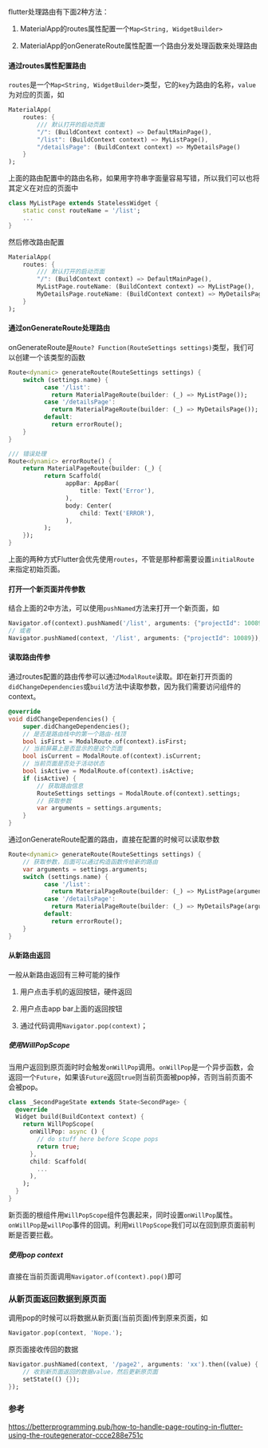 flutter处理路由有下面2种方法：

1. MaterialApp的routes属性配置一个`Map<String, WidgetBuilder>`

2. MaterialApp的onGenerateRoute属性配置一个路由分发处理函数来处理路由

#### 通过routes属性配置路由

`routes`是一个`Map<String, WidgetBuilder>`类型，它的`key`为路由的名称，`value`为对应的页面，如

```dart
MaterialApp(
    routes: {
        /// 默认打开的启动页面
        "/": (BuildContext context) => DefaultMainPage(), 
        "/list": (BuildContext context) => MyListPage(),
        "/detailsPage": (BuildContext context) => MyDetailsPage()
    }
);
```

上面的路由配置中的路由名称，如果用字符串字面量容易写错，所以我们可以也将其定义在对应的页面中

```dart
class MyListPage extends StatelessWidget {
    static const routeName = '/list';
    ...
}
```

然后修改路由配置

```dart
MaterialApp(
    routes: {
        /// 默认打开的启动页面
        "/": (BuildContext context) => DefaultMainPage(), 
        MyListPage.routeName: (BuildContext context) => MyListPage(),
        MyDetailsPage.routeName: (BuildContext context) => MyDetailsPage()
    }
);
```

#### 通过onGenerateRoute处理路由

onGenerateRoute是`Route? Function(RouteSettings settings)`类型，我们可以创建一个该类型的函数

```dart
Route<dynamic> generateRoute(RouteSettings settings) {
    switch (settings.name) {
          case '/list':
            return MaterialPageRoute(builder: (_) => MyListPage());
          case '/detailsPage':
            return MaterialPageRoute(builder: (_) => MyDetailsPage());
          default:
            return errorRoute();
    }
}

/// 错误处理
Route<dynamic> errorRoute() {
    return MaterialPageRoute(builder: (_) {
          return Scaffold(
                appBar: AppBar(
                    title: Text('Error'),
                ),
                body: Center(
                    child: Text('ERROR'),
                ),
          );
    });
}
```

上面的两种方式Flutter会优先使用`routes`，不管是那种都需要设置`initialRoute`来指定初始页面。

#### 打开一个新页面并传参数

结合上面的2中方法，可以使用`pushNamed`方法来打开一个新页面，如

```dart
Navigator.of(context).pushNamed('/list', arguments: {"projectId": 10089});
// 或者
Navigator.pushNamed(context, '/list', arguments: {"projectId": 10089});
```

#### 读取路由传参

通过routes配置的路由传参可以通过`ModalRoute`读取。即在新打开页面的`didChangeDependencies`或`build`方法中读取参数，因为我们需要访问组件的context。

```dart
@override
void didChangeDependencies() {
    super.didChangeDependencies();
    // 是否是路由栈中的第一个路由-栈顶
    bool isFirst = ModalRoute.of(context).isFirst;
    // 当前屏幕上是否显示的是这个页面
    bool isCurrent = ModalRoute.of(context).isCurrent;
    // 当前页面是否处于活动状态
    bool isActive = ModalRoute.of(context).isActive;
    if (isActive) {
        // 获取路由信息
        RouteSettings settings = ModalRoute.of(context).settings;
        // 获取参数
        var arguments = settings.arguments;
    }
}
```

通过onGenerateRoute配置的路由，直接在配置的时候可以读取参数

```dart
Route<dynamic> generateRoute(RouteSettings settings) {
    // 获取参数，后面可以通过构造函数传给新的路由
    var arguments = settings.arguments;
    switch (settings.name) {
          case '/list':
            return MaterialPageRoute(builder: (_) => MyListPage(arguments ));
          case '/detailsPage':
            return MaterialPageRoute(builder: (_) => MyDetailsPage(arguments ));
          default:
            return errorRoute();
    }
}
```

#### 从新路由返回

一般从新路由返回有三种可能的操作

1. 用户点击手机的返回按钮，硬件返回

2. 用户点击app bar上面的返回按钮

3. 通过代码调用`Navigator.pop(context)`；

##### 使用WillPopScope

当用户返回到原页面时时会触发`onWillPop`调用。`onWillPop`是一个异步函数，会返回一个`Future`，如果该`Future`返回`true`则当前页面被pop掉，否则当前页面不会被pop。

```dart
class _SecondPageState extends State<SecondPage> {
  @override
  Widget build(BuildContext context) {
    return WillPopScope(
      onWillPop: async () {
        // do stuff here before Scope pops
        return true;
      },
      child: Scaffold(
        ...
      ),
    );
  }
}
```

新页面的根组件用`WillPopScope`组件包裹起来，同时设置`onWillPop`属性。`onWillPop`是`willPop`事件的回调。利用`WillPopScope`我们可以在回到原页面前判断是否要拦截。

##### 使用pop context

直接在当前页面调用`Navigator.of(context).pop()`即可

### 从新页面返回数据到原页面

调用pop的时候可以将数据从新页面(当前页面)传到原来页面，如

```dart
Navigator.pop(context, 'Nope.');
```

原页面接收传回的数据

```dart
Navigator.pushNamed(context, '/page2', arguments: 'xx').then((value) {
    // 收到新页面返回的数据value，然后更新原页面
    setState(() {});
});
```

### 参考

https://betterprogramming.pub/how-to-handle-page-routing-in-flutter-using-the-routegenerator-ccce288e751c
